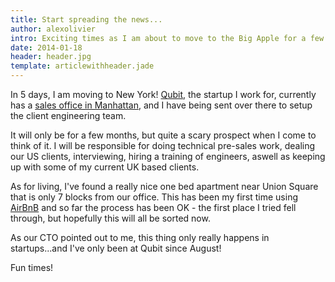 ```yaml
---
title: Start spreading the news...
author: alexolivier
intro: Exciting times as I am about to move to the Big Apple for a few months for work
date: 2014-01-18
header: header.jpg
template: articlewithheader.jade
---
```


In 5 days, I am moving to New York! [Qubit](http://www.qubitproducts.com), the startup I work for, currently has a [sales office in Manhattan](http://www.qubitproducts.com/contact), and I have being sent over there to setup the client engineering team.

It will only be for a few months, but quite a scary prospect when I come to think of it. I will be responsible for doing technical pre-sales work, dealing our US clients, interviewing, hiring a training of engineers, aswell as keeping up with some of my current UK based clients.

As for living, I've found a really nice one bed apartment near Union Square that is only 7 blocks from our office. This has been my first time using [AirBnB](http://airbnb.co.uk) and so far the process has been OK - the first place I tried fell through, but hopefully this will all be sorted now.

As our CTO pointed out to me, this thing only really happens in startups...and I've only been at Qubit since August!

Fun times!